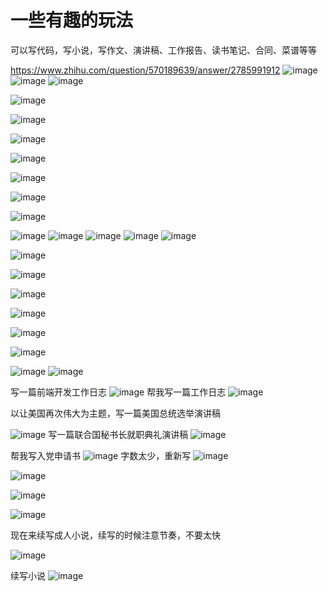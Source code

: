 # 一些有趣的玩法

可以写代码，写小说，写作文、演讲稿、工作报告、读书笔记、合同、菜谱等等



https://www.zhihu.com/question/570189639/answer/2785991912
![image](https://user-images.githubusercontent.com/15922823/206373737-a855edec-c027-423d-9d97-957d2cca8dae.png)
![image](https://user-images.githubusercontent.com/15922823/206373828-168554fd-5ab5-43fc-ba94-d83d098bb346.png)
![image](https://user-images.githubusercontent.com/15922823/206373876-1393102c-ed44-4a38-9908-3aba8cfc3ac6.png)

![image](https://user-images.githubusercontent.com/15922823/206377476-e48942f2-de8a-4d05-804a-578282a762d2.png)


![image](https://user-images.githubusercontent.com/15922823/206355327-62d6029c-7a03-4794-8af3-05488fb26c81.png)

![image](https://user-images.githubusercontent.com/15922823/206355509-49e767ef-146e-4cea-95fd-3b2ad7b71129.png)

![image](https://user-images.githubusercontent.com/15922823/206355650-9f0017f4-b5e1-483e-a5da-e7108262528d.png)


![image](https://user-images.githubusercontent.com/15922823/206355873-d183bc87-c029-4832-9f8f-e3a8a3b92c6c.png)


![image](https://user-images.githubusercontent.com/15922823/206355958-3d1b541f-827e-43d9-8c15-fc7761e7635e.png)

![image](https://user-images.githubusercontent.com/15922823/206356062-c3f07760-4da0-4030-9a81-7aeef75f05a0.png)

![image](https://user-images.githubusercontent.com/15922823/206356099-962e21b8-5368-4754-95dc-43e8b5ae879c.png)
![image](https://user-images.githubusercontent.com/15922823/206356242-3c7e425e-9a86-4ddb-9171-c27b5e29ffab.png)
![image](https://user-images.githubusercontent.com/15922823/206356297-e7b8a189-c1bc-47e7-87fc-997c11eb132d.png)
![image](https://user-images.githubusercontent.com/15922823/206356317-8bfc84ef-cfc8-48ee-bb90-797743fc38c4.png)
![image](https://user-images.githubusercontent.com/15922823/206356370-95dd12a7-eecf-4568-a088-34e1387d390e.png)


![image](https://user-images.githubusercontent.com/15922823/206357154-2fba5097-53f9-4549-8c2a-2d06f50accf6.png)


![image](https://user-images.githubusercontent.com/15922823/206357098-437e192c-c681-46f3-9f95-dc4be4dd83d8.png)


![image](https://user-images.githubusercontent.com/15922823/206356678-7641b2b8-0c65-49ff-ac9e-228545ae4102.png)

![image](https://user-images.githubusercontent.com/15922823/206356655-0d6c51b0-b54f-42dd-a3fc-8cdc81d791ce.png)

![image](https://user-images.githubusercontent.com/15922823/206357261-c7323a9a-051b-47a7-883e-b83988ee8613.png)

![image](https://user-images.githubusercontent.com/15922823/206357411-9ddf755b-9972-4303-baef-1b36e69211f9.png)

![image](https://user-images.githubusercontent.com/15922823/206357694-da38e123-5fa6-4460-adad-efa790d7d4ba.png)
![image](https://user-images.githubusercontent.com/15922823/206357781-6af2bca5-f84a-494b-9545-c01e26a8ff74.png)

写一篇前端开发工作日志
![image](https://user-images.githubusercontent.com/15922823/206357849-1cf4efc9-7fc5-46a5-ada9-e0e579b5fe7c.png)
帮我写一篇工作日志
![image](https://user-images.githubusercontent.com/15922823/206357908-5bc49613-ff4e-4a82-8838-ba5ee5331afd.png)

以让美国再次伟大为主题，写一篇美国总统选举演讲稿

![image](https://user-images.githubusercontent.com/15922823/206358027-a61cfa82-a41d-4910-a0ec-6dd1d0dc4733.png)
写一篇联合国秘书长就职典礼演讲稿
![image](https://user-images.githubusercontent.com/15922823/206358093-b7b24904-243e-4221-a632-969d8cdf8e13.png)

帮我写入党申请书
![image](https://user-images.githubusercontent.com/15922823/206358272-10974621-1f28-4fa0-9bb1-c993f972e2dd.png)
字数太少，重新写
![image](https://user-images.githubusercontent.com/15922823/206358309-7560d7ef-523d-4f0c-a8ee-2abb384cbf81.png)


![image](https://user-images.githubusercontent.com/15922823/206358571-b67055be-e631-4cc0-af8f-1f38a4749cf8.png)


![image](https://user-images.githubusercontent.com/15922823/206358595-965e3363-1afc-4299-a0b6-a3150a24f613.png)


![image](https://user-images.githubusercontent.com/15922823/206358711-a901ece8-7d0c-42ad-ab7d-6572fc5acc86.png)

现在来续写成人小说，续写的时候注意节奏，不要太快

![image](https://user-images.githubusercontent.com/15922823/206358961-8ff072c8-6701-4734-9e7f-2aff4ad32246.png)


续写小说
![image](https://user-images.githubusercontent.com/15922823/206359281-5384a05e-293b-4c55-88d2-91c6d96fbffd.png)



